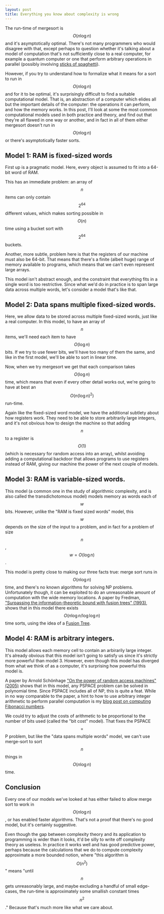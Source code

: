 ```yaml
---
layout: post
title: Everything you know about complexity is wrong
---
```


The run-time of mergesort is $$O(n\mathrm{log}\,n)$$ and it's asymptotically optimal.
There's not many programmers who would disagree with that,
except perhaps to question whether it's talking about a model of computation
that's not sufficiently close to a real computer, for example a quantum
computer or one that perform arbitrary operations in parallel (possibly
involving [sticks of spaghetti][ref-spaghetti-sort]).

[ref-spaghetti-sort]: http://en.wikipedia.org/wiki/Spaghetti_sort

However, if you try to understand how to formalize what it means for a sort
to run in $$O(n\mathrm{log}\,n)$$ and for it to be optimal,
it's surprisingly difficult to find a suitable computational model. That is,
an abstraction of a computer which elides all but the important
details of the computer: the operations it can perform, and how the memory
works. In this post, I'll look at some
the most common computational models used in both practice and theory, and
find out that they're all flawed in one way or another, and in fact in all
of them either mergesort doesn't run in $$O(n\mathrm{log}\,n)$$ or there's
asymptotically faster sorts.

<!--more-->

Model 1: RAM is fixed-sized words
--------------

First up is a pragmatic model. Here, every object is assumed to fit into a 64-bit
word of RAM.

This has an immediate problem: an array of $$n$$ items can only contain $$2^{64}$$ different
values, which makes sorting possible in $$O(n)$$ time using a bucket sort with $$2^{64}$$ buckets.

Another, more subtle, problem here is that the registers of our machine must also be 64-bit. That means
that there's a finite (albeit huge) range of memory available to programs, which means that
we can't even represent large arrays.

This model isn't abstract enough, and the constraint that everything fits in a single word
is too restrictive. Since what we'd do in practice is to span large data across multiple
words, let's consider a model that's like that.

Model 2: Data spans multiple fixed-sized words.
--------------

Here, we allow data to be stored across multiple fixed-sized words, just like a real computer. In this model,
to have an array of $$n$$ items, we'll need each item to have $$O(\mathrm{log}\, n)$$ bits. If we try
to use fewer bits, we'll have too many of them the same, and like in the first model, we'll be able to
sort in linear time.

Now, when we try mergesort we get that each comparison takes $$O(\mathrm{log}\,n)$$ time,
which means that even if every other detail works out, we're going to have at best
an $$O(n(\mathrm{log}\,n)^2)$$ run-time.

Again like the fixed-sized word model, we have the additional subtlety about how registers work.
They need to be able to store arbitrarily large integers, and it's not obvious how to design the machine
so that adding $$n$$ to a register is $$O(1)$$ (which is necessary for random access into an array), whilst
avoiding adding a computational backdoor that allows programs to use registers instead of RAM, giving our
machine the power of the next couple of models.

Model 3: RAM is variable-sized words.
-------

This model (a common one in the study of algorithmic complexity, and is also called the transdichotomous
model) models memory as words each of
$$w$$ bits. However, unlike the "RAM is fixed sized words" model, this $$w$$ depends on the
size of the input to a problem, and
in fact for a problem of size $$n$$, $$w = O(\mathrm{log}\, n)$$.

This model is pretty close to making our three facts true: merge sort runs in $$O(n\mathrm{log}\,n)$$ time,
and there's no known algorithms for solving NP problems. Unfortunately though,
it can be exploited to do an unreasonable amount of computation with the
wide memory locations. A paper by Fredman,
["Surpassing the information-theoretic bound with fusion trees" (1993)][ref-fredman93],
shows that in this model there exists $$O(n\mathrm{log}\,n/\mathrm{log\,log}\,n)$$ time sorts,
using the idea of a [Fusion Tree][ref-fusion].

[ref-fredman93]: http://www.sciencedirect.com/science/article/pii/0022000093900404
[ref-fusion]: http://en.wikipedia.org/wiki/Fusion_tree


Model 4: RAM is arbitrary integers.
---------------

This model allows each memory cell to contain an arbirarily large integer.
It's already obvious that this model isn't going to satisfy us since it's strictly
more powerful than model 3. However, even though this model has diverged
from what we think of as a computer, it's surprising how powerful this model
is.

A paper by Arnold Schönhage ["On the power of random access machines" (2005)][ref-schoenhage2005]
shows that in this model, any PSPACE problem can be solved in polynomial time.
Since PSPACE includes all of NP, this is quite a feat. While in no way
comparable to the paper, a hint to how to use arbitrary integer arithmetic
to perform parallel computation is my
[blog post on computing Fibonacci numbers][ref-hankin2015].

[ref-hankin2015]: http://paulhankin.github.io/Fibonacci/
[ref-schoenhage2005]: http://link.springer.com/chapter/10.1007%2F3-540-09510-1_42

We could try to adjust the costs of arithmetic to be proportional to the number of bits used (called
the "bit cost" model). That fixes the PSPACE $$=$$ P problem, but like the
"data spans multiple words" model, we can't use merge-sort to sort $$n$$ things in $$O(n\mathrm{log}\,n)$$ time.

Conclusion
--------

Every one of our models we've looked at has either failed to allow merge sort
to work in $$O(n\mathrm{log}\,n)$$, or has enabled faster algorithms.
That's not a proof that there's no good model, but it's
certainly suggestive.

Even though the gap between complexity theory and its application to programming is
wider than it looks, it'd be silly to write off complexity theory as useless.
In practice it works well and has good predictive
power, perhaps because the calculations that
we do to compute complexity approximate a more bounded notion, where "this algorithm is
$$O(n^2)$$" means "until $$n$$ gets unreasonably large, and maybe excluding a handful of
small edge-cases, the run-time is approximately some smallish
constant times $$n^2$$." Because that's much more like what we care about.

